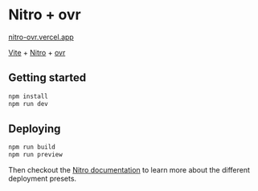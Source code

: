 # Nitro + ovr

[nitro-ovr.vercel.app](https://nitro-ovr.vercel.app)

[Vite](https://vite.dev/) + [Nitro](https://v3.nitro.build/) + [ovr](https://ovr.robino.dev)

## Getting started

```bash
npm install
npm run dev
```

## Deploying

```bash
npm run build
npm run preview
```

Then checkout the [Nitro documentation](https://v3.nitro.build/deploy) to learn more about the different deployment presets.
